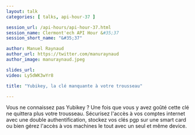 ```yaml
---
layout: talk
categories: [ talks, api-hour-37 ]

session_url: /api-hours/api-hour-37.html
session_name: Clermont'ech API Hour &#35;37
session_short_name: "&#35;37"

author: Manuel Raynaud
author_url: https://twitter.com/manuraynaud
author_image: manuraynaud.jpeg

slides_url:
video: Ly5dWK3wYr8

title: "Yubikey, la clé manquante à votre trousseau"

---
```


Vous ne connaissez pas Yubikey ? Une fois que vous y avez goûté cette clé ne quittera plus votre trousseau. Sécurisez l'accès à vos comptes internet avec une double authentification, stockez vos clés pgp sur une smart card ou bien gérez l'accès à vos machines le tout avec un seul et même device.

